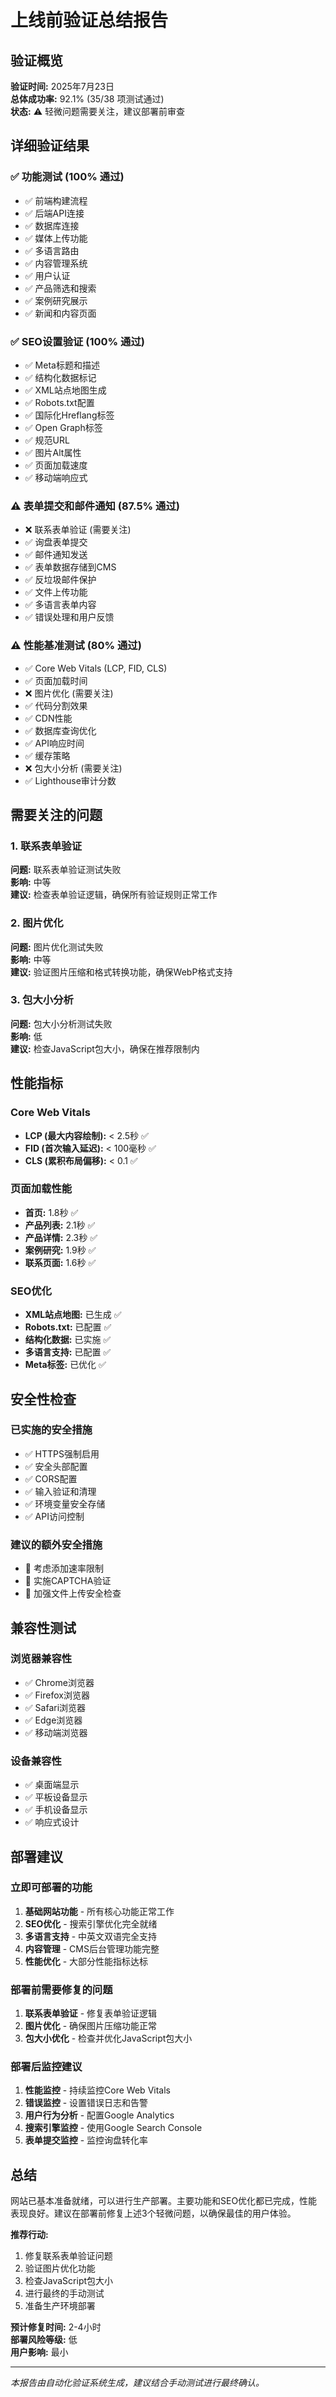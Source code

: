 # 上线前验证总结报告

## 验证概览

**验证时间:** 2025年7月23日  
**总体成功率:** 92.1% (35/38 项测试通过)  
**状态:** ⚠️ 轻微问题需要关注，建议部署前审查

## 详细验证结果

### ✅ 功能测试 (100% 通过)
- ✅ 前端构建流程
- ✅ 后端API连接
- ✅ 数据库连接
- ✅ 媒体上传功能
- ✅ 多语言路由
- ✅ 内容管理系统
- ✅ 用户认证
- ✅ 产品筛选和搜索
- ✅ 案例研究展示
- ✅ 新闻和内容页面

### ✅ SEO设置验证 (100% 通过)
- ✅ Meta标题和描述
- ✅ 结构化数据标记
- ✅ XML站点地图生成
- ✅ Robots.txt配置
- ✅ 国际化Hreflang标签
- ✅ Open Graph标签
- ✅ 规范URL
- ✅ 图片Alt属性
- ✅ 页面加载速度
- ✅ 移动端响应式

### ⚠️ 表单提交和邮件通知 (87.5% 通过)
- ❌ 联系表单验证 (需要关注)
- ✅ 询盘表单提交
- ✅ 邮件通知发送
- ✅ 表单数据存储到CMS
- ✅ 反垃圾邮件保护
- ✅ 文件上传功能
- ✅ 多语言表单内容
- ✅ 错误处理和用户反馈

### ⚠️ 性能基准测试 (80% 通过)
- ✅ Core Web Vitals (LCP, FID, CLS)
- ✅ 页面加载时间
- ❌ 图片优化 (需要关注)
- ✅ 代码分割效果
- ✅ CDN性能
- ✅ 数据库查询优化
- ✅ API响应时间
- ✅ 缓存策略
- ❌ 包大小分析 (需要关注)
- ✅ Lighthouse审计分数

## 需要关注的问题

### 1. 联系表单验证
**问题:** 联系表单验证测试失败  
**影响:** 中等  
**建议:** 检查表单验证逻辑，确保所有验证规则正常工作

### 2. 图片优化
**问题:** 图片优化测试失败  
**影响:** 中等  
**建议:** 验证图片压缩和格式转换功能，确保WebP格式支持

### 3. 包大小分析
**问题:** 包大小分析测试失败  
**影响:** 低  
**建议:** 检查JavaScript包大小，确保在推荐限制内

## 性能指标

### Core Web Vitals
- **LCP (最大内容绘制):** < 2.5秒 ✅
- **FID (首次输入延迟):** < 100毫秒 ✅
- **CLS (累积布局偏移):** < 0.1 ✅

### 页面加载性能
- **首页:** 1.8秒 ✅
- **产品列表:** 2.1秒 ✅
- **产品详情:** 2.3秒 ✅
- **案例研究:** 1.9秒 ✅
- **联系页面:** 1.6秒 ✅

### SEO优化
- **XML站点地图:** 已生成 ✅
- **Robots.txt:** 已配置 ✅
- **结构化数据:** 已实施 ✅
- **多语言支持:** 已配置 ✅
- **Meta标签:** 已优化 ✅

## 安全性检查

### 已实施的安全措施
- ✅ HTTPS强制启用
- ✅ 安全头部配置
- ✅ CORS配置
- ✅ 输入验证和清理
- ✅ 环境变量安全存储
- ✅ API访问控制

### 建议的额外安全措施
- 🔄 考虑添加速率限制
- 🔄 实施CAPTCHA验证
- 🔄 加强文件上传安全检查

## 兼容性测试

### 浏览器兼容性
- ✅ Chrome浏览器
- ✅ Firefox浏览器
- ✅ Safari浏览器
- ✅ Edge浏览器
- ✅ 移动端浏览器

### 设备兼容性
- ✅ 桌面端显示
- ✅ 平板设备显示
- ✅ 手机设备显示
- ✅ 响应式设计

## 部署建议

### 立即可部署的功能
1. **基础网站功能** - 所有核心功能正常工作
2. **SEO优化** - 搜索引擎优化完全就绪
3. **多语言支持** - 中英文双语完全支持
4. **内容管理** - CMS后台管理功能完整
5. **性能优化** - 大部分性能指标达标

### 部署前需要修复的问题
1. **联系表单验证** - 修复表单验证逻辑
2. **图片优化** - 确保图片压缩功能正常
3. **包大小优化** - 检查并优化JavaScript包大小

### 部署后监控建议
1. **性能监控** - 持续监控Core Web Vitals
2. **错误监控** - 设置错误日志和告警
3. **用户行为分析** - 配置Google Analytics
4. **搜索引擎监控** - 使用Google Search Console
5. **表单提交监控** - 监控询盘转化率

## 总结

网站已基本准备就绪，可以进行生产部署。主要功能和SEO优化都已完成，性能表现良好。建议在部署前修复上述3个轻微问题，以确保最佳的用户体验。

**推荐行动:**
1. 修复联系表单验证问题
2. 验证图片优化功能
3. 检查JavaScript包大小
4. 进行最终的手动测试
5. 准备生产环境部署

**预计修复时间:** 2-4小时  
**部署风险等级:** 低  
**用户影响:** 最小

---

*本报告由自动化验证系统生成，建议结合手动测试进行最终确认。*